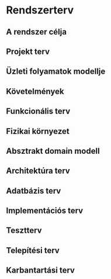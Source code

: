 # Rendszerterv
## A rendszer célja

## Projekt terv

## Üzleti folyamatok modellje

## Követelmények

## Funkcionális terv

## Fizikai környezet

## Absztrakt domain modell

## Architektúra terv

## Adatbázis terv

## Implementációs terv

## Tesztterv

## Telepítési terv

## Karbantartási terv